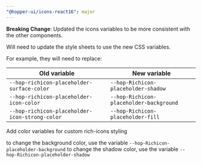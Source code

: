 ```yaml
---
"@hopper-ui/icons-react16": major
---
```


**Breaking Change**: Updated the icons variables to be more consistent with the other components.

Will need to update the style sheets to use the new CSS variables.

For example, they will need to replace:

| Old variable | New variable |
| ------------ | ------------ |
| `--hop-richicon-placeholder-surface-color` | `--hop-Richicon-placeholder-shadow` |
| `--hop-richicon-placeholder-icon-color` | `--hop-Richicon-placeholder-background` |
| `--hop-richicon-placeholder-icon-strong-color` | `--hop-Richicon-placeholder-fill` |

Add color variables for custom rich-icons styling

to change the background color, use the variable `--hop-Richicon-placeholder-background`
to change the shadow color, use the variable `--hop-Richicon-placeholder-shadow`
